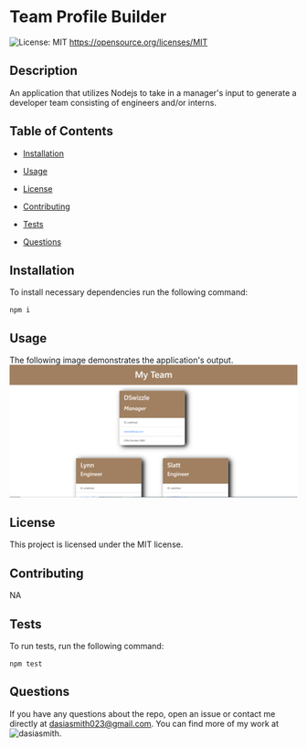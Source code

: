 # Team Profile Builder
  ![License: MIT](https://img.shields.io/badge/License-MIT-yellow.svg)
      https://opensource.org/licenses/MIT

  ## Description

  An application that utilizes Nodejs to take in a manager's input to generate a developer team consisting of engineers and/or interns.

  ## Table of Contents

  * [Installation](#installation)

  * [Usage](#usage)

  * [License](#License)

  * [Contributing](#contributing)

  * [Tests](#tests)

  * [Questions](#Questions)

  ## Installation
  
  To install necessary dependencies run the following command:

  ```
  npm i
  ```

  ## Usage

  The following image demonstrates the application's output.
  ![Team Profile Builder Output](./images/Capture.PNG)

  ## License

  This project is licensed under the MIT license.

  ## Contributing

  NA

  ## Tests

  To run tests, run the following command:

  ```
  npm test
  ```

  ## Questions

  If you have any questions about the repo, open an issue or contact me directly at dasiasmith023@gmail.com. You can find more of my work
  at ![dasiasmith](https://github.com/dasiasmith/).

